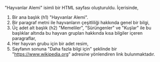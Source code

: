 "Hayvanlar Alemi" isimli bir HTML sayfası oluşturuldu. İçerisinde,
1.	Bir ana başlık (h1) "Hayvanlar Alemi".
2.	Bir paragraf metni ile hayvanların çeşitliliği hakkında genel bir bilgi,
3.	Üç adet alt başlık (h2) "Memeliler", "Sürüngenler" ve "Kuşlar" ile bu başlıklar altında bu hayvan grupları hakkında kısa bilgiler içeren paragraflar,
4.	Her hayvan grubu için bir adet resim,
5.	Sayfanın sonuna "Daha fazla bilgi için" şeklinde bir "https://www.wikipedia.org" adresine yönlendiren link bulunmaktadır.
